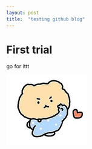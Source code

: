 ```yaml
---
layout: post
title:  "testing github blog"
---
```


# First trial

go for ittt

![7saHRlH_KjVEOEMwky9mR_mTpdz-u1GUy7jRuwDFmS2kEVJTfoMEOy7X-ciLCrzOqGXdu-TlgaJO_TVMOgXHLg](../images/2023-02-06-first/7saHRlH_KjVEOEMwky9mR_mTpdz-u1GUy7jRuwDFmS2kEVJTfoMEOy7X-ciLCrzOqGXdu-TlgaJO_TVMOgXHLg.webp)
